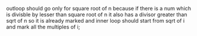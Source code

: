 outloop should go only for square root of n because if there is a num which is divisble by lesser than square root of n it also has a divisor greater than sqrt of n so it is already marked
and inner loop should start from sqrt of i and mark all the multiples of i;